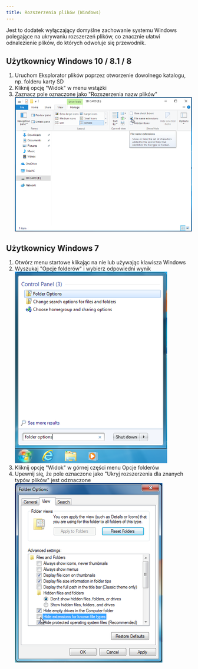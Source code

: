 ```yaml
---
title: Rozszerzenia plików (Windows)
---
```


Jest to dodatek wyłączający domyślne zachowanie systemu Windows polegające na ukrywaniu rozszerzeń plików, co znacznie ułatwi odnalezienie plików, do których odwołuje się przewodnik.

## Użytkownicy Windows 10 / 8.1 / 8
1. Uruchom Eksplorator plików poprzez otworzenie dowolnego katalogu, np. folderu karty SD
1. Kliknij opcję "Widok" w menu wstążki
1. Zaznacz pole oznaczone jako "Rozszerzenia nazw plików" ![Zrzut ekranu przedstawiający najechanie na pole wyboru "Rozszerzenia nazw plików" w systemie Windows 10](/assets/images/windows-10-file-extensions.png)

## Użytkownicy Windows 7
1. Otwórz menu startowe klikając na nie lub używając klawisza Windows
1. Wyszukaj "Opcje folderów" i wybierz odpowiedni wynik ![Zrzut ekranu wyszukiwania "opcji folderów" w menu Start systemu Windows 7](/assets/images/windows-7-folder-options-start-menu.png)
1. Kliknij opcję "Widok" w górnej części menu Opcje folderów
1. Upewnij się, że pole oznaczone jako "Ukryj rozszerzenia dla znanych typów plików" jest odznaczone ![Zrzut ekranu okna "Opcje folderów" w systemie Windows 7 z wyłączoną opcją "Ukrywaj rozszerzenia dla znanych typów"](/assets/images/windows-7-folder-options.png)
